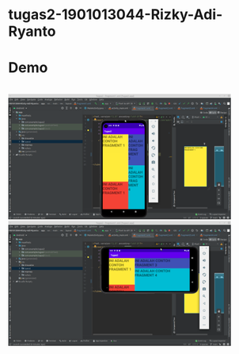 # tugas2-1901013044-Rizky-Adi-Ryanto
# Demo
<br>
<img src="https://github.com/Rizky1408/tugas2-1901013044-Rizky-Adi-Ryanto/blob/main/SS%20TUGAS.png" width="450">
<br>
<img src="https://github.com/Rizky1408/tugas2-1901013044-Rizky-Adi-Ryanto/blob/main/SS%20TUGAS2.png" width="450">
